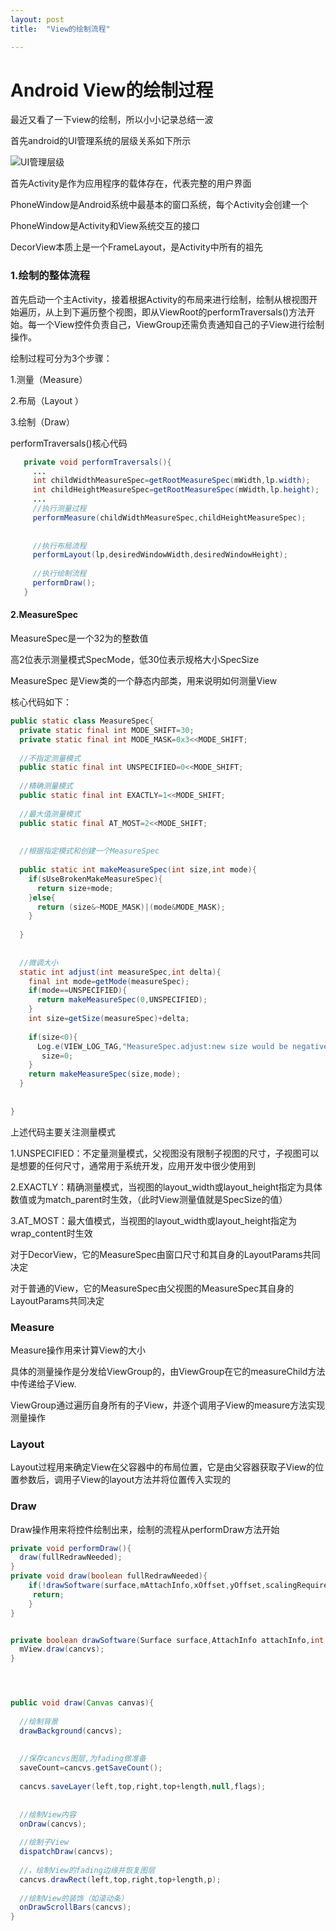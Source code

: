 ```yaml
---
layout: post
title:  "View的绘制流程"

---
```



# Android View的绘制过程



最近又看了一下view的绘制，所以小小记录总结一波



首先android的UI管理系统的层级关系如下所示

![UI管理层级](//zihaoapi.cn/static/cdn/photo/UI.jpg)

首先Activity是作为应用程序的载体存在，代表完整的用户界面

PhoneWindow是Android系统中最基本的窗口系统，每个Activity会创建一个

PhoneWindow是Activity和View系统交互的接口

DecorView本质上是一个FrameLayout，是Activity中所有的祖先



### 1.绘制的整体流程

首先启动一个主Activity，接着根据Activity的布局来进行绘制，绘制从根视图开始遍历，从上到下遍历整个视图，即从ViewRoot的performTraversals()方法开始。每一个View控件负责自己，ViewGroup还需负责通知自己的子View进行绘制操作。

绘制过程可分为3个步骤：

1.测量（Measure）

2.布局（Layout ）

3.绘制（Draw）



performTraversals()核心代码

```java
   private void performTraversals(){
     ...
     int childWidthMeasureSpec=getRootMeasureSpec(mWidth,lp.width);
     int childHeightMeasureSpec=getRootMeasureSpec(mWidth,lp.height);
     ...
     //执行测量过程
     performMeasure(childWidthMeasureSpec,childHeightMeasureSpec);
     
     
     //执行布局流程
     performLayout(lp,desiredWindowWidth,desiredWindowHeight);
     
     //执行绘制流程
     performDraw();
   }
```




#### 2.MeasureSpec

MeasureSpec是一个32为的整数值

高2位表示测量模式SpecMode，低30位表示规格大小SpecSize



MeasureSpec 是View类的一个静态内部类，用来说明如何测量View

核心代码如下：

```java
public static class MeasureSpec{
  private static final int MODE_SHIFT=30;
  private static final int MODE_MASK=0x3<<MODE_SHIFT;
  
  //不指定测量模式
  public static final int UNSPECIFIED=0<<MODE_SHIFT;
  
  //精确测量模式
  public static final int EXACTLY=1<<MODE_SHIFT;
  
  //最大值测量模式
  public static final AT_MOST=2<<MODE_SHIFT;
  
  
  //根据指定模式和创建一个MeasureSpec
  
  public static int makeMeasureSpec(int size,int mode){
    if(sUseBrokenMakeMeasureSpec){
      return size+mode;
    }else{
      return (size&~MODE_MASK)|(mode&MODE_MASK);
    }
    
  }
  
  
  //微调大小
  static int adjust(int measureSpec,int delta){
    final int mode=getMode(measureSpec);
    if(mode==UNSPECIFIED){
      return makeMeasureSpec(0,UNSPECIFIED);
    }
    int size=getSize(measureSpec)+delta;
    
    if(size<0){
      Log.e(VIEW_LOG_TAG,"MeasureSpec.adjust:new size would be negative!("+size+")spec: "+toString(measureSpec)+"delta: "+delta);
       size=0;
    }
    return makeMeasureSpec(size,mode);
  }
  
  
}
```
上述代码主要关注测量模式

1.UNSPECIFIED：不定量测量模式，父视图没有限制子视图的尺寸，子视图可以是想要的任何尺寸，通常用于系统开发，应用开发中很少使用到

2.EXACTLY：精确测量模式，当视图的layout_width或layout_height指定为具体数值或为match_parent时生效，（此时View测量值就是SpecSize的值）

3.AT_MOST：最大值模式，当视图的layout_width或layout_height指定为wrap_content时生效



对于DecorView，它的MeasureSpec由窗口尺寸和其自身的LayoutParams共同决定

对于普通的View，它的MeasureSpec由父视图的MeasureSpec其自身的LayoutParams共同决定





### Measure

Measure操作用来计算View的大小

具体的测量操作是分发给ViewGroup的，由ViewGroup在它的measureChild方法中传递给子View.

ViewGroup通过遍历自身所有的子View，并逐个调用子View的measure方法实现测量操作

### Layout

Layout过程用来确定View在父容器中的布局位置，它是由父容器获取子View的位置参数后，调用子View的layout方法并将位置传入实现的















### Draw

Draw操作用来将控件绘制出来，绘制的流程从performDraw方法开始

```java
private void performDraw(){
  draw(fullRedrawNeeded);
}
private void draw(boolean fullRedrawNeeded){
    if(!drawSoftware(surface,mAttachInfo,xOffset,yOffset,scalingRequired,dirty)){
     return; 
    }
}


private boolean drawSoftware(Surface surface,AttachInfo attachInfo,int xoff,int yoff,boolean scalingRequired,Rect dirty){
  mView.draw(cancvs);
}




public void draw(Canvas canvas){
  
  //绘制背景
  drawBackground(cancvs);
  
  
  //保存cancvs图层,为fading做准备
  saveCount=cancvs.getSaveCount();
  
  cancvs.saveLayer(left,top,right,top+length,null,flags);
  
  
  //绘制View内容
  onDraw(cancvs);
  
  //绘制子View
  dispatchDraw(cancvs);
  
  //，绘制View的fading边缘并恢复图层
  cancvs.drawRect(left,top,right,top+length,p);
  
  //绘制View的装饰（如滚动条）
  onDrawScrollBars(cancvs);
}

```

